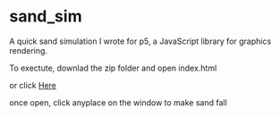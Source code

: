 # sand_sim

A quick sand simulation I wrote for p5, a JavaScript library for graphics rendering. 

To exectute, downlad the zip folder and open index.html

or click <a href="https://rawcdn.githack.com/Michael-Dyer/sand_sim/70ed79a1b9af69e0cee66e4ddbbf8bc1054870ac/sand_improved_2020_03_03_00_23_43/index.html">Here</a> 


once open, click anyplace on the window to make sand fall
